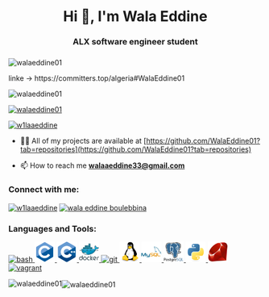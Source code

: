 <h1 align="center">Hi 👋, I'm Wala Eddine</h1>
<h3 align="center">ALX software engineer student</h3>
<h3 align="center"></h3>

<p align="left"> <img src="https://user-badge.committers.top/algeria/WalaEddine01.svg" alt="walaeddine01" /> </p>
linke -> https://committers.top/algeria#WalaEddine01
<p align="left"> <img src="https://komarev.com/ghpvc/?username=walaeddine01&label=Profile%20views&color=0e75b6&style=flat" alt="walaeddine01" /> </p>

<p align="left"> <a href="https://github.com/ryo-ma/github-profile-trophy"><img src="https://github-profile-trophy.vercel.app/?username=walaeddine01" alt="walaeddine01" /></a> </p>

<p align="left"> <a href="https://twitter.com/w1laaeddine" target="blank"><img src="https://img.shields.io/twitter/follow/w1laaeddine?logo=twitter&style=for-the-badge" alt="w1laaeddine" /></a> </p>

- 👨‍💻 All of my projects are available at [https://github.com/WalaEddine01?tab=repositories](https://github.com/WalaEddine01?tab=repositories)

- 📫 How to reach me **walaaeddine33@gmail.com**

<h3 align="left">Connect with me:</h3>
<p align="left">
<a href="https://twitter.com/w1laaeddine" target="blank"><img align="center" src="https://raw.githubusercontent.com/rahuldkjain/github-profile-readme-generator/master/src/images/icons/Social/twitter.svg" alt="w1laaeddine" height="30" width="40" /></a>
<a href="https://linkedin.com/in/wala-eddine-boulebbina" target="blank"><img align="center" src="https://raw.githubusercontent.com/rahuldkjain/github-profile-readme-generator/master/src/images/icons/Social/linked-in-alt.svg" alt="wala eddine boulebbina" height="30" width="40" /></a>
</p>

<h3 align="left">Languages and Tools:</h3>
<p align="left"> <a href="https://www.gnu.org/software/bash/" target="_blank" rel="noreferrer"> <img src="https://www.vectorlogo.zone/logos/gnu_bash/gnu_bash-icon.svg" alt="bash" width="40" height="40"/> </a> <a href="https://www.cprogramming.com/" target="_blank" rel="noreferrer"> <img src="https://raw.githubusercontent.com/devicons/devicon/master/icons/c/c-original.svg" alt="c" width="40" height="40"/> </a> <a href="https://www.w3schools.com/cpp/" target="_blank" rel="noreferrer"> <img src="https://raw.githubusercontent.com/devicons/devicon/master/icons/cplusplus/cplusplus-original.svg" alt="cplusplus" width="40" height="40"/> </a> <a href="https://www.docker.com/" target="_blank" rel="noreferrer"> <img src="https://raw.githubusercontent.com/devicons/devicon/master/icons/docker/docker-original-wordmark.svg" alt="docker" width="40" height="40"/> </a> <a href="https://git-scm.com/" target="_blank" rel="noreferrer"> <img src="https://www.vectorlogo.zone/logos/git-scm/git-scm-icon.svg" alt="git" width="40" height="40"/> </a> <a href="https://www.linux.org/" target="_blank" rel="noreferrer"> <img src="https://raw.githubusercontent.com/devicons/devicon/master/icons/linux/linux-original.svg" alt="linux" width="40" height="40"/> </a> <a href="https://www.mysql.com/" target="_blank" rel="noreferrer"> <img src="https://raw.githubusercontent.com/devicons/devicon/master/icons/mysql/mysql-original-wordmark.svg" alt="mysql" width="40" height="40"/> </a> <a href="https://www.postgresql.org" target="_blank" rel="noreferrer"> <img src="https://raw.githubusercontent.com/devicons/devicon/master/icons/postgresql/postgresql-original-wordmark.svg" alt="postgresql" width="40" height="40"/> </a> <a href="https://www.python.org" target="_blank" rel="noreferrer"> <img src="https://raw.githubusercontent.com/devicons/devicon/master/icons/python/python-original.svg" alt="python" width="40" height="40"/> </a> <a href="https://www.ruby-lang.org/en/" target="_blank" rel="noreferrer"> <img src="https://raw.githubusercontent.com/devicons/devicon/master/icons/ruby/ruby-original.svg" alt="ruby" width="40" height="40"/> </a> <a href="https://www.vagrantup.com/" target="_blank" rel="noreferrer"> <img src="https://www.vectorlogo.zone/logos/vagrantup/vagrantup-icon.svg" alt="vagrant" width="40" height="40"/> </a> </p>

<p><img align="left" src="https://github-readme-stats.vercel.app/api/top-langs?username=walaeddine01&show_icons=true&locale=en&layout=compact" alt="walaeddine01" /></p>


<p><img align="center" src="https://github-readme-streak-stats.herokuapp.com/?user=walaeddine01&theme=dark" alt="walaeddine01" /></p>
